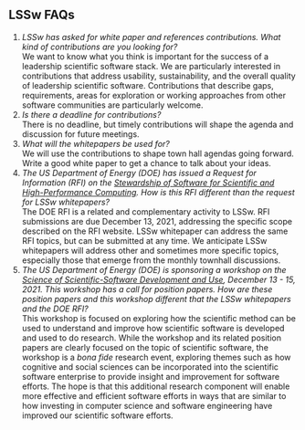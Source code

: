 ## LSSw FAQs

1. *LSSw has asked for white paper and references contributions. What kind of contributions are you looking for?* <br>We want to know what you think is important for the success of a leadership scientific software stack.  We are particularly interested in contributions that address usability, sustainability, and the overall quality of leadership scientific software. Contributions that describe gaps, requirements, areas for exploration or working approaches from other software communities are particularly welcome.
1. *Is there a deadline for contributions?*  <br>There is no deadline, but timely contributions will shape the agenda and discussion for future meetings.
1. *What will the whitepapers be used for?* <br>We will use the contributions to shape town hall agendas going forward.  Write a good white paper to get a chance to talk about your ideas.
1. *The US Department of Energy (DOE) has issued a Request for Information (RFI) on the [Stewardship of Software for Scientific and High-Performance Computing](https://www.federalregister.gov/documents/2021/10/29/2021-23582/stewardship-of-software-for-scientific-and-high-performance-computing).  How is this RFI different than the request for LSSw whitepapers?* <br> The DOE RFI is a related and complementary activity to LSSw.  RFI submissions are due December 13, 2021, addressing the specific scope described on the RFI website. LSSw whitepaper can address the same RFI topics, but can be submitted at any time.  We anticipate LSSw whitepapers will address other and sometimes more specific topics, especially those that emerge from the monthly townhall discussions.
1. *The US Department of Energy (DOE) is sponsoring a workshop on the [Science of Scientific-Software Development and Use](https://www.orau.gov/SSSDU2021), December 13 - 15, 2021. This workshop has a call for position papers.  How are these position papers and this workshop different that the LSSw whitepapers and the DOE RFI?* <br> This workshop is focused on exploring how the scientific method can be used to understand and improve how scientific software is developed and used to do research.  While the workshop and its related position papers are clearly focused on the topic of scientific software, the workshop is a *bona fide* research event, exploring themes such as how cognitive and social sciences can be incorporated into the scientific software enterprise to provide insight and improvement for software efforts.  The hope is that this additional research component will enable more effective and efficient software efforts in ways that are similar to how investing in computer science and software engineering have improved our scientific software efforts. 